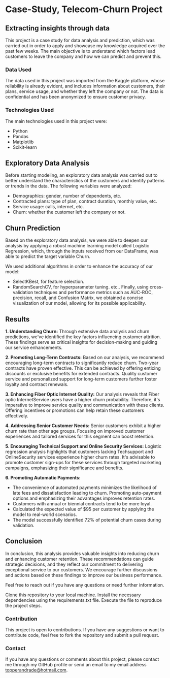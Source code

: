 # Case-Study, Telecom-Churn Project

## Extracting insights through data
This project is a case study for data analysis and prediction, which was carried out in order to apply and showcase my knowledge acquired over the past few weeks. The main objective is to understand which factors lead customers to leave the company and how we can predict and prevent this.

### Data Used
The data used in this project was imported from the Kaggle platform, whose reliability is already evident, and includes information about customers, their plans, service usage, and whether they left the company or not. The data is confidential and has been anonymized to ensure customer privacy.

### Technologies Used
The main technologies used in this project were:

- Python
- Pandas
- Matplotlib
- Scikit-learn

## Exploratory Data Analysis
Before starting modeling, an exploratory data analysis was carried out to better understand the characteristics of the customers and identify patterns or trends in the data. The following variables were analyzed:

- Demographics: gender, number of dependents, etc.
- Contracted plans: type of plan, contract duration, monthly value, etc.
- Service usage: calls, internet, etc.
- Churn: whether the customer left the company or not.

## Churn Prediction

Based on the exploratory data analysis, we were able to deepen our analysis by applying a robust machine learning model called Logistic Regression, which, through the inputs received from our DataFrame, was able to predict the target variable Churn.

We used additional algorithms in order to enhance the accuracy of our model:

- SelectKBest, for feature selection.
- RandomSearchCV, for hyperparameter tuning.
etc..
Finally, using cross-validation techniques and performance metrics such as AUC-ROC, precision, recall, and Confusion Matrix, we obtained a concise visualization of our model, allowing for its possible applicability.

## Results

**1. Understanding Churn:**
   Through extensive data analysis and churn predictions, we've identified the key factors influencing customer attrition. These findings serve as critical insights for decision-making and guiding our service enhancements.

**2. Promoting Long-Term Contracts:**
   Based on our analysis, we recommend encouraging long-term contracts to significantly reduce churn. Two-year contracts have proven effective. This can be achieved by offering enticing discounts or exclusive benefits for extended contracts. Quality customer service and personalized support for long-term customers further foster loyalty and contract renewals.

**3. Enhancing Fiber Optic Internet Quality:**
   Our analysis reveals that Fiber optic InternetService users have a higher churn probability. Therefore, it's imperative to improve service quality and communication with these clients. Offering incentives or promotions can help retain these customers effectively.

**4. Addressing Senior Customer Needs:**
   Senior customers exhibit a higher churn rate than other age groups. Focusing on improved customer experiences and tailored services for this segment can boost retention.

**5. Encouraging Technical Support and Online Security Services:**
   Logistic regression analysis highlights that customers lacking Techsupport and OnlineSecurity services experience higher churn rates. It's advisable to promote customer sign-ups for these services through targeted marketing campaigns, emphasizing their significance and benefits.

**6. Promoting Automatic Payments:**

- The convenience of automated payments minimizes the likelihood of late fees and dissatisfaction leading to churn. Promoting auto-payment options and emphasizing their advantages improves retention rates.
- Customers with annual or biennial contracts tend to be more loyal.
- Calculated the expected value of $95 per customer by applying the model to real-world scenarios.
- The model successfully identified 72% of potential churn cases during validation.
  
## Conclusion

In conclusion, this analysis provides valuable insights into reducing churn and enhancing customer retention. These recommendations can guide strategic decisions, and they reflect our commitment to delivering exceptional service to our customers. We encourage further discussions and actions based on these findings to improve our business performance.

Feel free to reach out if you have any questions or need further information.


Clone this repository to your local machine.
Install the necessary dependencies using the requirements.txt file.
Execute the file to reproduce the project steps.

### Contribution

This project is open to contributions. If you have any suggestions or want to contribute code, feel free to fork the repository and submit a pull request.

### Contact

If you have any questions or comments about this project, please contact me through my GitHub profile or send an email to my email address topperandrade@hotmail.com.

